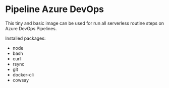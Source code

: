 # Pipeline Azure DevOps

This tiny and basic image can be used for run all serverless routine steps on Azure DevOps Pipelines.

Installed packages:

- node
- bash
- curl
- rsync
- git
- docker-cli
- cowsay
